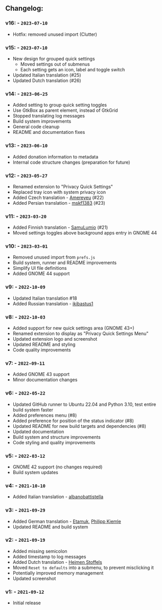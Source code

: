 ## Changelog:

### v16: - `2023-07-10`
 - Hotfix: removed unused import (Clutter)

### v15: - `2023-07-10`
 - New design for grouped quick settings
   - Moved settings out of submenus
   - Each setting gets an icon, label and toggle switch
 - Updated Italian translation (#25)
 - Updated Dutch translation (#26)

### v14: - `2023-06-25`
 - Added setting to group quick setting toggles
 - Use GtkBox as parent element, instead of GtkGrid
 - Stopped translating log messages
 - Build system improvements
 - General code cleanup
 - README and documentation fixes

### v13: - `2023-06-10`
 - Added donation information to metadata
 - Internal code structure changes (preparation for future)

### v12: - `2023-05-27`
 - Renamed extension to "Privacy Quick Settings"
 - Replaced tray icon with system privacy icon
 - Added Czech translation - [Amereyeu](https://github.com/Amereyeu) (#22)
 - Added Persian translation - [mskf1383](https://github.com/mskf1383) (#23)

### v11: - `2023-03-20`
 - Added Finnish translation - [SamuLumio](https://github.com/SamuLumio) (#21)
 - Moved settings toggles above background apps entry in GNOME 44

### v10: - `2023-03-01`
 - Removed unused import from `prefs.js`
 - Build system, runner and README improvements
 - Simplify UI file definitions
 - Added GNOME 44 support

### v9: - `2022-10-09`
 - Updated Italian translation #18
 - Added Russian translation - [ikibastus1](https://github.com/ikibastus1)

### v8: - `2022-10-03`
 - Added support for new quick settings area (GNOME 43+)
 - Renamed extension to display as "Privacy Quick Settings Menu"
 - Updated extension logo and screenshot
 - Updated README and styling
 - Code quality improvements

### v7: - `2022-09-11`
 - Added GNOME 43 support
 - Minor documentation changes

### v6: - `2022-05-22`
 - Updated GitHub runner to Ubuntu 22.04 and Python 3.10, test entire build system faster
 - Added preferences menu (#8)
 - Added preference for position of the status indicator (#8)
 - Updated README for new build targets and dependencies (#8)
 - Updated documentation
 - Build system and structure improvements
 - Code styling and quality improvements

### v5: - `2022-03-12`
 - GNOME 42 support (no changes required)
 - Build system updates

### v4: - `2021-10-10`
 - Added Italian translation - [albanobattistella](https://github.com/albanobattistella)

### v3: - `2021-09-29`
 - Added German translation - [Etamuk](https://github.com/Etamuk), [Philipp Kiemle](https://github.com/daPhipz)
 - Updated README and build system

### v2: - `2021-09-19`
 - Added missing semicolon
 - Added timestamp to log messages
 - Added Dutch translation - [Heimen Stoffels](https://github.com/Vistaus)
 - Moved `Reset to defaults` into a submenu, to prevent misclicking it
 - Potentially improved memory management
 - Updated screenshot

### v1: - `2021-09-12`
 - Initial release
